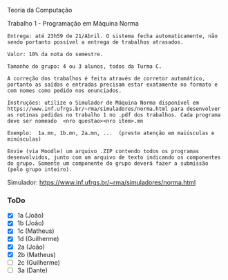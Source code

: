 Teoria da Computação

Trabalho 1 - Programação em Máquina Norma

    Entrega: até 23h59 de 21/Abril. O sistema fecha automaticamente, não sendo portanto possível a entrega de trabalhos atrasados.
    
    Valor: 10% da nota do semestre.
    
    Tamanho do grupo: 4 ou 3 alunos, todos da Turma C.
    
    A correção dos trabalhos é feita através de corretor automático, portanto as saídas e entradas precisam estar exatamente no formato e com nomes como pedido nos enunciados.
    
    Instruções: utilize o Simulador de Máquina Norma disponível em https://www.inf.ufrgs.br/~rma/simuladores/norma.html para desenvolver as rotinas pedidas no trabalho 1 no .pdf dos trabalhos. Cada programa deve ser nomeado  <nro questao><nro item>.mn

    Exemplo:  1a.mn, 1b.mn, 2a.mn, ...  (preste atenção em maiúsculas e minúsculas)

    Envie (via Moodle) um arquivo .ZIP contendo todos os programas desenvolvidos, junto com um arquivo de texto indicando os componentes do grupo. Somente um componente do grupo deverá fazer a submissão (pelo grupo inteiro).

Simulador:
https://www.inf.ufrgs.br/~rma/simuladores/norma.html

### ToDo

- [x] 1a (João)
- [x] 1b (João)
- [x] 1c (Matheus)
- [x] 1d (Guilherme)
- [x] 2a (João)
- [x] 2b (Matheus)
- [ ] 2c (Guilherme)
- [ ] 3a (Dante)
